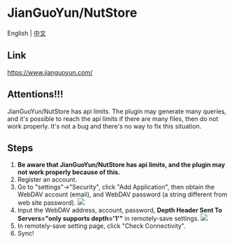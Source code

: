 # JianGuoYun/NutStore

English | [中文](./README.zh-cn.md)

## Link

<https://www.jianguoyun.com/>

## Attentions!!!

JianGuoYun/NutStore has api limits. The plugin may generate many queries, and it's possible to reach the api limits if there are many files, then do not work properly. It's not a bug and there's no way to fix this situation.

## Steps

1. **Be aware that JianGuoYun/NutStore has api limits, and the plugin may not work properly because of this.**
2. Register an account.
3. Go to "settings"->"Security", click "Add Application", then obtain the WebDAV account (email), and WebDAV password (a string different from web site password).
   ![](./webdav_jianguoyun.cn.png)
4. Input the WebDAV address, account, password, **Depth Header Sent To Servers="only supports depth='1'"** in remotely-save settings.
   ![](./webdav_jianguoyun_rs_settting.cn.png)
5. In remotely-save setting page, click "Check Connectivity".
6. Sync!
